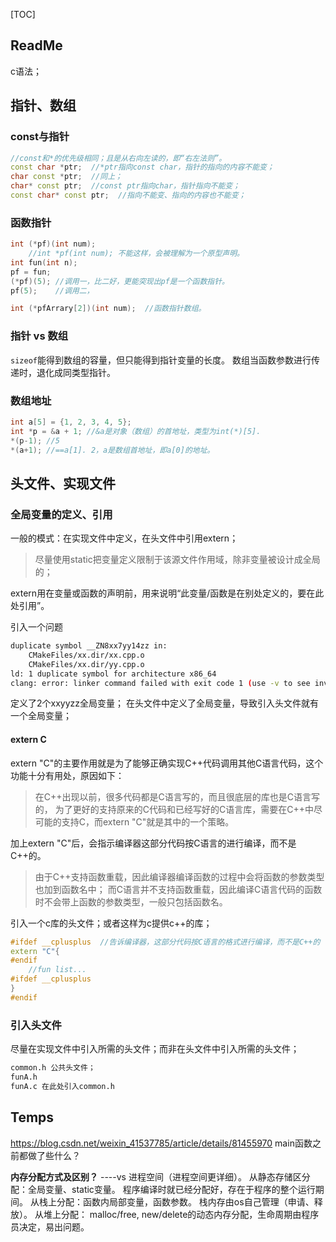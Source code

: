 [TOC]

## ReadMe
c语法；

## 指针、数组
### const与指针

```cpp
//const和*的优先级相同；且是从右向左读的，即“右左法则”。
const char *ptr;  //*ptr指向const char，指针的指向的内容不能变；
char const *ptr;  //同上；
char* const ptr;  //const ptr指向char，指针指向不能变；
const char* const ptr;  //指向不能变、指向的内容也不能变；
```

### 函数指针

```cpp
int (*pf)(int num); 
	//int *pf(int num); 不能这样，会被理解为一个原型声明。
int fun(int n);
pf = fun;
(*pf)(5); //调用一，比二好，更能突现出pf是一个函数指针。
pf(5);    //调用二，

int (*pfArrary[2])(int num);  //函数指针数组。
```



### 指针 vs 数组

`sizeof`能得到数组的容量，但只能得到指针变量的长度。
数组当函数参数进行传递时，退化成同类型指针。



### 数组地址

```cpp
int a[5] = {1, 2, 3, 4, 5};
int *p = &a + 1; //&a是对象（数组）的首地址，类型为int(*)[5].
*(p-1); //5
*(a+1); //==a[1]. 2，a是数组首地址，即a[0]的地址。
```





## 头文件、实现文件

### 全局变量的定义、引用

一般的模式：在实现文件中定义，在头文件中引用extern；

> 尽量使用static把变量定义限制于该源文件作用域，除非变量被设计成全局的； 



extern用在变量或函数的声明前，用来说明“此变量/函数是在别处定义的，要在此处引用”。

引入一个问题
```bash
duplicate symbol __ZN8xx7yy14zz in:
    CMakeFiles/xx.dir/xx.cpp.o
    CMakeFiles/xx.dir/yy.cpp.o
ld: 1 duplicate symbol for architecture x86_64
clang: error: linker command failed with exit code 1 (use -v to see invocation)
```
定义了2个xxyyzz全局变量；
在头文件中定义了全局变量，导致引入头文件就有一个全局变量；



#### extern C

extern "C"的主要作用就是为了能够正确实现C++代码调用其他C语言代码，这个功能十分有用处，原因如下：

> 在C++出现以前，很多代码都是C语言写的，而且很底层的库也是C语言写的，
> 为了更好的支持原来的C代码和已经写好的C语言库，需要在C++中尽可能的支持C，而extern "C"就是其中的一个策略。

加上extern "C"后，会指示编译器这部分代码按C语言的进行编译，而不是C++的。
> 由于C++支持函数重载，因此编译器编译函数的过程中会将函数的参数类型也加到函数名中；
> 而C语言并不支持函数重载，因此编译C语言代码的函数时不会带上函数的参数类型，一般只包括函数名。

引入一个c库的头文件；或者这样为c提供c++的库；
```cpp
#ifdef __cplusplus  //告诉编译器，这部分代码按C语言的格式进行编译，而不是C++的
extern "C"{
#endif
	//fun list...
#ifdef __cplusplus
}
#endif
```

### 引入头文件
尽量在实现文件中引入所需的头文件；而非在头文件中引入所需的头文件；
```bash
common.h 公共头文件；
funA.h 
funA.c 在此处引入common.h
```





## Temps

https://blog.csdn.net/weixin_41537785/article/details/81455970  main函数之前都做了些什么？



**内存分配方式及区别？** ----vs 进程空间（进程空间更详细）。
从静态存储区分配：全局变量、static变量。
  程序编译时就已经分配好，存在于程序的整个运行期间。
从栈上分配：函数内局部变量，函数参数。
  栈内存由os自己管理（申请、释放）。
从堆上分配：
  malloc/free, new/delete的动态内存分配，生命周期由程序员决定，易出问题。

